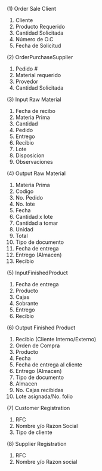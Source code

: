 (1) Order Sale Client
1. Cliente
2. Producto Requerido
3. Cantidad Solicitada
4. Número de O.C
5. Fecha de Solicitud

(2) OrderPurchaseSupplier
1. Pedido #
2. Material requerido
3. Provedor
4. Cantidad Solicitada

(3) Input Raw Material
1. Fecha de recibo
2. Materia Prima
3. Cantidad
4. Pedido
5. Entrego
6. Recibio
7. Lote
8. Disposicion
9. Observaciones

(4) Output Raw Material
1. Materia Prima
2. Codigo
3. No. Pedido
3. No. lote
4. Fecha
5. Cantidad x lote
6. Cantidad a tomar
7. Unidad
8. Total
9. Tipo de documento
10. Fecha de entrega
11. Entrego (Almacen)
12. Recibio

(5) InputFinishedProduct
1. Fecha de entrega
2. Producto
3. Cajas
4. Sobrante
5. Entrego
6. Recibio

(6) Output Finished Product
1. Recibio (Cliente Interno/Externo)
2. Orden de Compra
3. Producto
4. Fecha
5. Fecha de entrega al cliente
6. Entrego (Almacen)
7. Tipo de documento
8. Almacen
9. No. Cajas recibidas
8. Lote asignada/No. folio

(7) Customer Registration
1. RFC
2. Nombre y/o Razon Social
3. Tipo de cliente

(8) Supplier Registration
1. RFC
2. Nombre y/o Razon social

